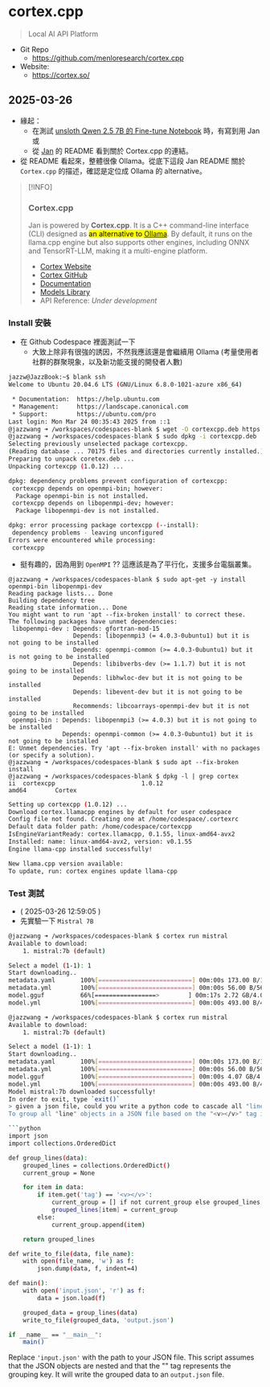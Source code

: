 # cortex.cpp

> Local AI API Platform

- Git Repo
  - https://github.com/menloresearch/cortex.cpp
- Website:
  - https://cortex.so/

## 2025-03-26

- 緣起：
  - 在測試 [unsloth Qwen 2.5 7B 的 Fine-tune Notebook](https://colab.research.google.com/github/unslothai/notebooks/blob/main/nb/Qwen2.5_(7B)-Alpaca.ipynb) 時，有寫到用 Jan 或 
  - 從 [Jan](https://github.com/menloresearch/jan) 的 README 看到關於 Cortex.cpp 的連結。
- 從 README 看起來，整體很像 Ollama。從底下這段 Jan README 關於 `Cortex.cpp` 的描述，確認是定位成 Ollama 的 alternative。

> [!INFO]
>
> ### Cortex.cpp
> 
> Jan is powered by **Cortex.cpp**. It is a C++ command-line interface (CLI) designed as <mark>an alternative to [Ollama](https://ollama.com/)</mark>. By default, it runs on the llama.cpp engine but also supports other engines, including ONNX and TensorRT-LLM, making it a multi-engine platform.
>
> -   [Cortex Website](https://cortex.so/)
> -   [Cortex GitHub](https://github.com/menloresearch/cortex.cpp)
> -   [Documentation](https://cortex.so/docs/)
> -   [Models Library](https://cortex.so/models)
> -   API Reference: *Under development*
> 

### Install 安裝

- 在 Github Codespace 裡面測試一下
  - 大致上除非有很強的誘因，不然我應該還是會繼續用 Ollama (考量使用者社群的群聚現象，以及新功能支援的開發者人數)
```bash
jazzw@JazzBook:~$ blank ssh
Welcome to Ubuntu 20.04.6 LTS (GNU/Linux 6.8.0-1021-azure x86_64)

 * Documentation:  https://help.ubuntu.com
 * Management:     https://landscape.canonical.com
 * Support:        https://ubuntu.com/pro
Last login: Mon Mar 24 00:35:43 2025 from ::1
@jazzwang ➜ /workspaces/codespaces-blank $ wget -O cortexcpp.deb https://app.cortexcpp.com/download/latest/linux-amd64-local
@jazzwang ➜ /workspaces/codespaces-blank $ sudo dpkg -i cortexcpp.deb
Selecting previously unselected package cortexcpp.
(Reading database ... 70175 files and directories currently installed.)
Preparing to unpack coretex.deb ...
Unpacking cortexcpp (1.0.12) ...

dpkg: dependency problems prevent configuration of cortexcpp:
 cortexcpp depends on openmpi-bin; however:
  Package openmpi-bin is not installed.
 cortexcpp depends on libopenmpi-dev; however:
  Package libopenmpi-dev is not installed.

dpkg: error processing package cortexcpp (--install):
 dependency problems - leaving unconfigured
Errors were encountered while processing:
 cortexcpp
```
- 挺有趣的，因為用到 `OpenMPI` ?? 這應該是為了平行化，支援多台電腦叢集。
```
@jazzwang ➜ /workspaces/codespaces-blank $ sudo apt-get -y install openmpi-bin libopenmpi-dev
Reading package lists... Done
Building dependency tree
Reading state information... Done
You might want to run 'apt --fix-broken install' to correct these.
The following packages have unmet dependencies:
 libopenmpi-dev : Depends: gfortran-mod-15
                  Depends: libopenmpi3 (= 4.0.3-0ubuntu1) but it is not going to be installed
                  Depends: openmpi-common (>= 4.0.3-0ubuntu1) but it is not going to be installed
                  Depends: libibverbs-dev (>= 1.1.7) but it is not going to be installed
                  Depends: libhwloc-dev but it is not going to be installed
                  Depends: libevent-dev but it is not going to be installed
                  Recommends: libcoarrays-openmpi-dev but it is not going to be installed
 openmpi-bin : Depends: libopenmpi3 (>= 4.0.3) but it is not going to be installed
               Depends: openmpi-common (>= 4.0.3-0ubuntu1) but it is not going to be installed
E: Unmet dependencies. Try 'apt --fix-broken install' with no packages (or specify a solution).
@jazzwang ➜ /workspaces/codespaces-blank $ sudo apt --fix-broken install
@jazzwang ➜ /workspaces/codespaces-blank $ dpkg -l | grep cortex
ii  cortexcpp                        1.0.12                            amd64        Cortex
```
```bash
Setting up cortexcpp (1.0.12) ...
Download cortex.llamacpp engines by default for user codespace
Config file not found. Creating one at /home/codespace/.cortexrc
Default data folder path: /home/codespace/cortexcpp
IsEngineVariantReady: cortex.llamacpp, 0.1.55, linux-amd64-avx2
Installed: name: linux-amd64-avx2, version: v0.1.55
Engine llama-cpp installed successfully!

New llama.cpp version available:
To update, run: cortex engines update llama-cpp
```

### Test 測試

- ( 2025-03-26 12:59:05 )
- 先實驗一下 `Mistral 7B`
```bash
@jazzwang ➜ /workspaces/codespaces-blank $ cortex run mistral
Available to download:
    1. mistral:7b (default)

Select a model (1-1): 1
Start downloading..
metadata.yaml       100%[==========================] 00m:00s 173.00 B/173.00 B
metadata.yml        100%[==========================] 00m:00s 56.00 B/56.00 B
model.gguf          66%[=================>        ] 00m:17s 2.72 GB/4.07 GB
model.yml           100%[==========================] 00m:00s 493.00 B/493.00 B
```
```bash
@jazzwang ➜ /workspaces/codespaces-blank $ cortex run mistral
Available to download:
    1. mistral:7b (default)

Select a model (1-1): 1
Start downloading..
metadata.yaml       100%[==========================] 00m:00s 173.00 B/173.00 B
metadata.yml        100%[==========================] 00m:00s 56.00 B/56.00 B
model.gguf          100%[==========================] 00m:00s 4.07 GB/4.07 GB
model.yml           100%[==========================] 00m:00s 493.00 B/493.00 B
Model mistral:7b downloaded successfully!
In order to exit, type `exit()`
> given a json file, could you write a python code to cascade all "line" object grouped by "<v></v>" tag? here is a sample json input: """
To group all "line" objects in a JSON file based on the "<v></v>" tag in Python, you can use the `json` and `collections` libraries. Here's a simple script that reads the JSON file, groups the "line" objects, and writes the grouped data to a new JSON file.

```python
import json
import collections.OrderedDict

def group_lines(data):
    grouped_lines = collections.OrderedDict()
    current_group = None

    for item in data:
        if item.get('tag') == '<v></v>':
            current_group = [] if not current_group else grouped_lines[current_group]
            grouped_lines[item] = current_group
        else:
            current_group.append(item)

    return grouped_lines

def write_to_file(data, file_name):
    with open(file_name, 'w') as f:
        json.dump(data, f, indent=4)

def main():
    with open('input.json', 'r') as f:
        data = json.load(f)

    grouped_data = group_lines(data)
    write_to_file(grouped_data, 'output.json')

if __name__ == "__main__":
    main()
```

Replace `'input.json'` with the path to your JSON file. This script assumes that the JSON objects are nested and that the "<v></v>" tag represents the grouping key. It will write the grouped data to an `output.json` file.
> 
```